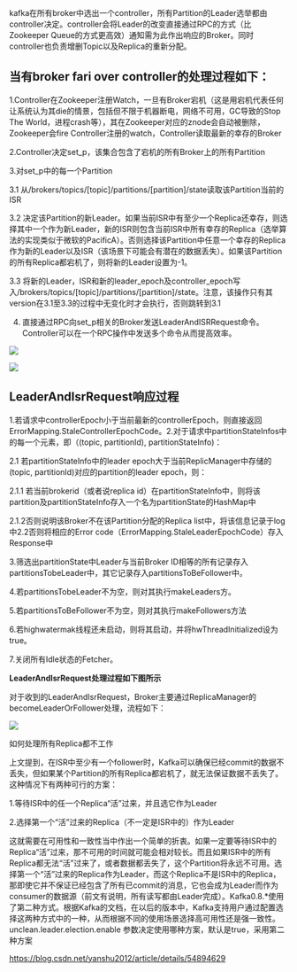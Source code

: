 kafka在所有broker中选出一个controller，所有Partition的Leader选举都由controller决定。controller会将Leader的改变直接通过RPC的方式（比Zookeeper Queue的方式更高效）通知需为此作出响应的Broker。同时controller也负责增删Topic以及Replica的重新分配。

## 当有broker fari over controller的处理过程如下：

1.Controller在Zookeeper注册Watch，一旦有Broker宕机（这是用宕机代表任何让系统认为其die的情景，包括但不限于机器断电，网络不可用，GC导致的Stop The World，进程crash等），其在Zookeeper对应的znode会自动被删除，Zookeeper会fire Controller注册的watch，Controller读取最新的幸存的Broker

2.Controller决定set_p，该集合包含了宕机的所有Broker上的所有Partition

3.对set_p中的每一个Partition

3.1 从/brokers/topics/[topic]/partitions/[partition]/state读取该Partition当前的ISR

3.2 决定该Partition的新Leader。如果当前ISR中有至少一个Replica还幸存，则选择其中一个作为新Leader，新的ISR则包含当前ISR中所有幸存的Replica（选举算法的实现类似于微软的PacificA）。否则选择该Partition中任意一个幸存的Replica作为新的Leader以及ISR（该场景下可能会有潜在的数据丢失）。如果该Partition的所有Replica都宕机了，则将新的Leader设置为-1。

3.3 将新的Leader，ISR和新的leader_epoch及controller_epoch写入/brokers/topics/[topic]/partitions/[partition]/state。注意，该操作只有其version在3.1至3.3的过程中无变化时才会执行，否则跳转到3.1

4. 直接通过RPC向set_p相关的Broker发送LeaderAndISRRequest命令。Controller可以在一个RPC操作中发送多个命令从而提高效率。

![](https://img-blog.csdn.net/20170206170752879?watermark/2/text/aHR0cDovL2Jsb2cuY3Nkbi5uZXQveWFuc2h1MjAxMg==/font/5a6L5L2T/fontsize/400/fill/I0JBQkFCMA==/dissolve/70/gravity/Center)

![](https://img-blog.csdn.net/20170206170906738?watermark/2/text/aHR0cDovL2Jsb2cuY3Nkbi5uZXQveWFuc2h1MjAxMg==/font/5a6L5L2T/fontsize/400/fill/I0JBQkFCMA==/dissolve/70/gravity/Center)

## LeaderAndIsrRequest响应过程

1.若请求中controllerEpoch小于当前最新的controllerEpoch，则直接返回ErrorMapping.StaleControllerEpochCode。2.对于请求中partitionStateInfos中的每一个元素，即（(topic, partitionId), partitionStateInfo)：

2.1 若partitionStateInfo中的leader epoch大于当前ReplicManager中存储的(topic, partitionId)对应的partition的leader epoch，则：

2.1.1 若当前brokerid（或者说replica id）在partitionStateInfo中，则将该partition及partitionStateInfo存入一个名为partitionState的HashMap中

2.1.2否则说明该Broker不在该Partition分配的Replica list中，将该信息记录于log中2.2否则将相应的Error code（ErrorMapping.StaleLeaderEpochCode）存入Response中

3.筛选出partitionState中Leader与当前Broker ID相等的所有记录存入partitionsTobeLeader中，其它记录存入partitionsToBeFollower中。

4.若partitionsTobeLeader不为空，则对其执行makeLeaders方。

5.若partitionsToBeFollower不为空，则对其执行makeFollowers方法

6.若highwatermak线程还未启动，则将其启动，并将hwThreadInitialized设为true。

7.关闭所有Idle状态的Fetcher。

**LeaderAndIsrRequest处理过程如下图所示**

对于收到的LeaderAndIsrRequest，Broker主要通过ReplicaManager的becomeLeaderOrFollower处理，流程如下：

![](https://img-blog.csdn.net/20170206171046551?watermark/2/text/aHR0cDovL2Jsb2cuY3Nkbi5uZXQveWFuc2h1MjAxMg==/font/5a6L5L2T/fontsize/400/fill/I0JBQkFCMA==/dissolve/70/gravity/Center)

如何处理所有Replica都不工作

上文提到，在ISR中至少有一个follower时，Kafka可以确保已经commit的数据不丢失，但如果某个Partition的所有Replica都宕机了，就无法保证数据不丢失了。这种情况下有两种可行的方案：

1.等待ISR中的任一个Replica“活”过来，并且选它作为Leader

2.选择第一个“活”过来的Replica（不一定是ISR中的）作为Leader

这就需要在可用性和一致性当中作出一个简单的折衷。如果一定要等待ISR中的Replica“活”过来，那不可用的时间就可能会相对较长。而且如果ISR中的所有Replica都无法“活”过来了，或者数据都丢失了，这个Partition将永远不可用。选择第一个“活”过来的Replica作为Leader，而这个Replica不是ISR中的Replica，那即使它并不保证已经包含了所有已commit的消息，它也会成为Leader而作为consumer的数据源（前文有说明，所有读写都由Leader完成）。Kafka0.8.*使用了第二种方式。根据Kafka的文档，在以后的版本中，Kafka支持用户通过配置选择这两种方式中的一种，从而根据不同的使用场景选择高可用性还是强一致性。 unclean.leader.election.enable 参数决定使用哪种方案，默认是true，采用第二种方案

https://blog.csdn.net/yanshu2012/article/details/54894629